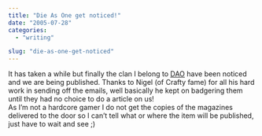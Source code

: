 ```yaml
---
title: "Die As One get noticed!"
date: "2005-07-28"
categories: 
  - "writing"

slug: "die-as-one-get-noticed"
---
```


It has taken a while but finally the clan I belong to [DAO](http://www.diesasone.co.uk) have been noticed and we are being published. Thanks to Nigel (of Crafty fame) for all his hard work in sending off the emails, well basically he kept on badgering them until they had no choice to do a article on us!  
As I’m not a hardcore gamer I do not get the copies of the magazines delivered to the door so I can’t tell what or where the item will be published, just have to wait and see ;)
